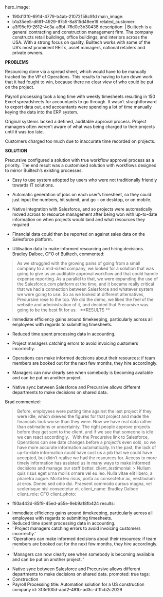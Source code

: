 hero_image:
  - 190d13f0-6914-4779-b4ab-21072158c91d
main_image:
  - b1a35ee5-d691-4929-97c5-8a815d49ee19
related_customer:
  - a3f95cf9-2612-4c3a-a8bf-76d0e3b30438
description: |
  Builtech is a general contracting and construction management firm. The company constructs retail buildings, office buildings, and interiors across the USA. With a strong focus on quality, Builtech works with some of the US’s most prominent REITs, asset managers, national retailers and private owners.
  
  
  **PROBLEMS**
  
  Resourcing done via a spread sheet, which would have to be manually tracked by the VP of Operations. This results to having to turn down work that it had fought to win, because there no clear view of who could be put on the project.
  
  Payroll processing took a long time with weekly timesheets resulting in 150 Excel spreadsheets for accountants to go through. It wasn’t straightforward to export data out, and accountants were spending a lot of time manually keying the data into the ERP system.
  
  Original systems lacked a defined, auditable approval process. Project managers often weren’t aware of what was being charged to their projects until it was too late.
  
  Customers charged too much due to inaccurate time recorded on projects.
  
  **SOLUTION**
  
  Precursive configured a solution with true workflow approval process as a priority. The end result was a customised solution with workflows designed to mirror Builtech’s existing processes.
  
  - Easy to use system adopted by users who were not traditionally friendly towards IT solutions.
  
  - Automatic generation of jobs on each user’s timesheet, so they could just input the numbers, hit submit, and go – on desktop, or on mobile.
  
  - Native integration with Salesforce, and so projects were automatically moved across to resource management after being won with up-to-date information on when projects would land and what resources they required
  
  - Financial data could then be reported on against sales data on the Salesforce platform.
  
  - Utilisation data to make informed resourcing and hiring decisions.
   
  Bradley Dalbec, CFO of Builtech, commented:
   
  >As we struggled with the growing pains of going from a small company to a mid-sized company, we looked for a solution that was going to give us an auditable approval workflow and that could handle expense reporting. As a parallel to that, we were expanding the use of the Salesforce.com platform at the time, and it became really critical that we had a connection between Salesforce and whatever system we were going to use. So as we looked at different alternatives, Precursive rose to the top. We did the demo, we liked the feel of the website and administration of it, and decided that Precursive was going to be the best fit for us.
   
  **RESULTS
  **
  - Immediate efficiency gains around timekeeping, particularly across all employees with regards to submitting timesheets.
  
  - Reduced time spent processing data in accounting.
  
  - Project managers catching errors to avoid invoicing customers incorrectly.
  
  - Operations can make informed decisions about their resources: if team members are booked out for the next few months, they hire accordingly.
  
  - Managers can now clearly see when somebody is becoming available and can be put on another project.
  
  - Native sync between Salesforce and Precursive allows different departments to make decisions on shared data.
  
  Brad commented:
   
  >Before, employees were putting time against the last project if they were idle, which skewed the figures for that project and made the financials look worse than they were. Now we have real data rather than estimations or uncertainty. The right people approve projects before they get sent to the client, and if we see that someone is idle we can react accordingly.
   
  >With the Precursive link to Salesforce, Operations can see date changes before a project’s even sold, so we have more accurate information automatically. In the past, the lack of up-to-date information could have cost us a job that we could have accepted, but didn’t realise we had the resources for. Access to more timely information has assisted us in many ways to make informed decisions and manage our staff better.
client_testimonial: >
  Nullam quis risus eget urna mollis ornare vel eu leo. Nulla vitae elit libero, a pharetra augue.
  Morbi leo risus, porta ac consectetur ac, vestibulum at eros. Donec sed odio dui. Praesent commodo
  cursus magna, vel scelerisque nisl consectetur et.
client_name: Bradley Dalbec
client_role: CFO
client_photo:
  - f93a442d-85f9-45ed-a55e-9eb9a18fb424
results:
  - >
    Immediate efficiency gains around timekeeping, particularly across all employees with regards to
    submitting timesheets.
  - Reduced time spent processing data in accounting.
  - ' Project managers catching errors to avoid invoicing customers incorrectly.'
  - 'Operations can make informed decisions about their resources: if team members are booked out for the next few months, they hire accordingly. '
  - 'Managers can now clearly see when somebody is becoming available and can be put on another project. '
  - >
    Native sync between Salesforce and Precursive allows different departments to make decisions on
    shared data.
promoted: true
tags:
  - Construction
  - Payroll Processing
title: Automation solution for a US construction company
id: 3f3e100d-aad2-481b-ad3c-dfffcb2c2029
